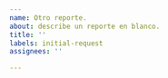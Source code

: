 ```yaml
---
name: Otro reporte.
about: describe un reporte en blanco.
title: ''
labels: initial-request
assignees: ''

---
```



